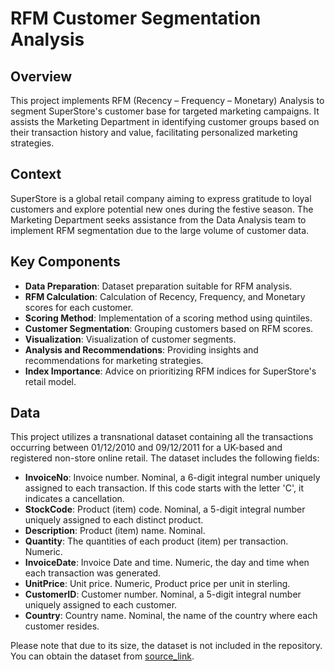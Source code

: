 # RFM Customer Segmentation Analysis

## Overview

This project implements RFM (Recency – Frequency – Monetary) Analysis to segment SuperStore's customer base for targeted marketing campaigns. It assists the Marketing Department in identifying customer groups based on their transaction history and value, facilitating personalized marketing strategies.

## Context

SuperStore is a global retail company aiming to express gratitude to loyal customers and explore potential new ones during the festive season. The Marketing Department seeks assistance from the Data Analysis team to implement RFM segmentation due to the large volume of customer data.

## Key Components

- **Data Preparation**: Dataset preparation suitable for RFM analysis.
- **RFM Calculation**: Calculation of Recency, Frequency, and Monetary scores for each customer.
- **Scoring Method**: Implementation of a scoring method using quintiles.
- **Customer Segmentation**: Grouping customers based on RFM scores.
- **Visualization**: Visualization of customer segments.
- **Analysis and Recommendations**: Providing insights and recommendations for marketing strategies.
- **Index Importance**: Advice on prioritizing RFM indices for SuperStore's retail model.

## Data

This project utilizes a transnational dataset containing all the transactions occurring between 01/12/2010 and 09/12/2011 for a UK-based and registered non-store online retail. The dataset includes the following fields:

- **InvoiceNo**: Invoice number. Nominal, a 6-digit integral number uniquely assigned to each transaction. If this code starts with the letter 'C', it indicates a cancellation.
- **StockCode**: Product (item) code. Nominal, a 5-digit integral number uniquely assigned to each distinct product.
- **Description**: Product (item) name. Nominal.
- **Quantity**: The quantities of each product (item) per transaction. Numeric.
- **InvoiceDate**: Invoice Date and time. Numeric, the day and time when each transaction was generated.
- **UnitPrice**: Unit price. Numeric, Product price per unit in sterling.
- **CustomerID**: Customer number. Nominal, a 5-digit integral number uniquely assigned to each customer.
- **Country**: Country name. Nominal, the name of the country where each customer resides.

Please note that due to its size, the dataset is not included in the repository. You can obtain the dataset from [source_link](link_here).
